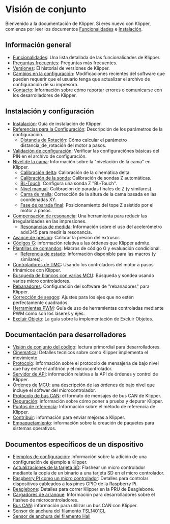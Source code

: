 # Visión de conjunto

Bienvenido a la documentación de Klipper. Si eres nuevo con Klipper, comienza por leer los documentos [Funcionalidades](Features.md) e [Instalación](Installation.md).

## Información general

- [Funcionalidades](Features.md): Una lista detallada de las funcionalidades de Klipper.
- [Preguntas frecuentes](FAQ.md): Preguntas más frecuentes.
- [Versiones](Releases.md): El historial de versiones de Klipper.
- [Cambios en la configuración](Config_Changes.md): Modificaciones recientes del software que pueden requerir que el usuario tenga que actualizar el archivo de configuración de su impresora.
- [Contacto](Contact.md): Información sobre cómo reportar errores o comunicarse con los desarrolladores de Klipper.

## Instalación y configuración

- [Instalación](Installation.md): Guía de instalación de Klipper.
- [Referencias para la Configuración](Config_Reference.md): Descripción de los parámetros de la configuración.
   - [Distancia de Rotación](Rotation_Distance.md): Cómo calcular el parámetro distancia_de_rotación del motor a pasos.
- [Validación de configuración](Config_checks.md): Verificar las configuraciónes básicas del PIN en el archivo de configuración.
- [Nivel de la cama](Bed_Level.md): Información sobre la "nivelación de la cama" en Klipper.
   - [Calibración delta](Delta_Calibrate.md): Calibración de la cinemática delta.
   - [Calibración de la sonda](Probe_Calibrate.md): Calibración de sondas Z automáticas.
   - [BL-Touch](BLTouch.md): Configura una sonda Z "BL-Touch".
   - [Nivel manual](Manual_Level.md): Calibración de paradas finales de Z (y similares).
   - [Cama de malla](Bed_Mesh.md): Corrección de la altura de la cama basada en las coordenadas XY.
   - [Fase de parada final](Endstop_Phase.md): Posicionamiento del tope Z asistido por el motor a pasos.
- [Compensación de resonancia](Resonance_Compensation.md): Una herramienta para reducir las irregularidades en las impresiones.
   - [Resonancias de medida](Measuring_Resonances.md): Información sobre el uso del acelerómetro adxl345 para medir la resonancia.
- [Avance de presión](Pressure_Advance.md): Calibrar la presión del extrusor.
- [Códigos G](G-Codes.md): información relativa a las órdenes que Klipper admite.
- [Plantillas de comandos](Command_Templates.md): Macros de código G y evaluación condicional.
   - [Referencia de estado](Status_Reference.md): Información disponible para las macros (y similares).
- [Controladores de TMC](TMC_Drivers.md): Usando los controladors del motor a pasos trinámicos con Klipper.
- [Busqueda de blancos con varias MCU](Multi_MCU_Homing.md): Búsqueda y sondea usando varios micro controladores.
- [Rebanadores](Slicers.md): Configuración del software de "rebanadores" para Klipper.
- [Corrección de sesgos](Skew_Correction.md): Ajustes para los ejes que no estén perfectamente cuadrados.
- [Herramientas PWM](Using_PWM_Tools.md): Guía de uso de herramientas controladas mediante PWM como son los láseres y ejes.
- [Excluir Objeto](Exclude_Object.md): La guía sobre la implementación de Excluir Objetos.

## Documentación para desarrolladores

- [Visión de conjunto del código](Code_Overview.md): lectura primordial para desarrolladores.
- [Cinematica](Kinematics.md): Detalles tecnicos sobre como Klipper implementa el movimiento.
- [Protocolo](Protocol.md): información sobre el protocolo de mensajería de bajo nivel que hay entre el anfitrión y el microcontrolador.
- [Servidor de API](API_Server.md): información relativa a la API de órdenes y control de Klipper.
- [Órdenes de MCU](MCU_Commands.md): una descripción de las órdenes de bajo nivel que incluye el sóftwer del microcontrolador.
- [Protocolo de bus CAN](CANBUS_protocol.md): el formato de mensajes de bus CAN de Klipper.
- [Depuración](Debugging.md): información sobre cómo poner a prueba y depurar Klipper.
- [Puntos de referencia](Benchmarks.md): Información sobre el método de referencia de Klipper.
- [Contribuir](CONTRIBUTING.md): información para enviar mejoras a Klipper.
- [Empaquetamiento](Packaging.md): información sobre la creación de paquetes para sistemas operativos.

## Documentos específicos de un dispositivo

- [Ejemplos de configuración](Example_Configs.md): Información sobre la adición de una configuración de ejemplo a Klipper.
- [Actualizaciones de la tarjeta SD](SDCard_Updates.md): Flashear un micro controlador mediante la copia de un binario a una tarjeta SD en el micro controlador.
- [Raspberry PI como un micro controlador](RPI_microcontroller.md): Detalles para controlar dispositivos cableados a los pines GPIO de la Raspberry Pi.
- [Beaglebone](Beaglebone.md): Detalles para correr Klipper en la PRU de Beaglebone.
- [Cargadores de arranque](Bootloaders.md): Información para desarrolladores sobre el flasheo de microcontroladores.
- [Bus CAN](CANBUS.md): información para utilizar un bus CAN con Klipper.
- [Sensor de anchura del filamento TSL1401CL](TSL1401CL_Filament_Width_Sensor.md)
- [Sensor de anchura del filamento Hall](Hall_Filament_Width_Sensor.md)
